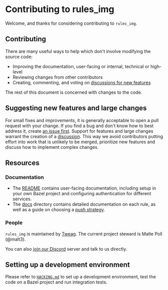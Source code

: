 # Contributing to rules_img

Welcome, and thanks for considering contributing to `rules_img`.

## Contributing

There are many useful ways to help which don't involve modifying the source code:

- Improving the documentation, user-facing or internal, technical or high-level
- Reviewing changes from other contributors
- Creating, commenting, and voting on [discussions for new features][discussions]

The rest of this document is concerned with changes to the code.

## Suggesting new features and large changes

For small fixes and improvements, it is generally acceptable to open a pull request with your change.
If you find a bug and don't know how to best address it, create [an issue first][new-issue-bug].
Support for features and large changes warrant the creation of a [discussion][discussions].
This way we avoid contributors putting effort into work that is unlikely to be merged, prioritize new features and discuss how to implement complex changes.

## Resources

### Documentation

- The [README](/README.md) contains user-facing documentation, including setup in your own Bazel project and configuring authentication for different services.
- The [docs](/docs) directory contains detailed documentation on each rule, as well as a guide on choosing a [push strategy][push-strategies].

### People

`rules_img` is maintained by [Tweag][tweag]. The current project steward is Malte Poll (@malt3).

You can also [join our Discord][discord-join] server and talk to us directly.

## Setting up a development environment

Please refer to [`HACKING.md`](/HACKING.md) to set up a development environment, test the code on a Bazel project and run integration tests.

[discussions]: https://github.com/tweag/rules_img/discussions
[push-strategies]: /docs/push-strategies.md
[new-issue-bug]: https://github.com/tweag/rules_img/issues/new?assignees=&labels=type%3A+bug&projects=&template=bug_report.md
[discord-join]: https://discord.gg/vYDnJYBmax
[tweag]: https://www.tweag.io/
